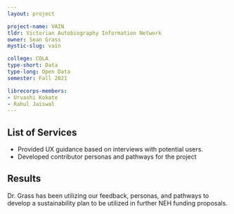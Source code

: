 ```yaml
---
layout: project

project-name: VAIN
tldr: Victorian Autobiography Information Network
owner: Sean Grass
mystic-slug: vain

college: COLA
type-short: Data
type-long: Open Data
semester: Fall 2021

librecorps-members:
- Urvashi Kokate
- Rahul Jaiswal
---
```


## List of Services
- Provided UX guidance based on interviews with potential users.
- Developed contributor personas and pathways for the project

## Results

Dr. Grass has been utilizing our feedback, personas, and pathways to develop a sustainability plan to be utilized in further NEH funding proposals.
